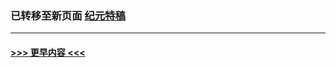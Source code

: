 
### 已转移至新页面 [纪元特稿](E纪元特稿.md?t=03310705) 


----
#### [ >>> 更早内容 <<< ](../indexes/nsc424-earlier.md)
